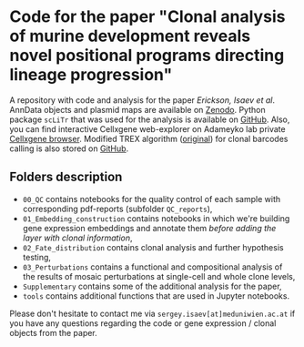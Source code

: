 # Code for the paper "Clonal analysis of murine development reveals novel positional programs directing lineage progression"
A repository with code and analysis for the paper *Erickson, Isaev et al*. AnnData objects and plasmid maps are available on [Zenodo](https://zenodo.org/records/11406618). Python package `scLiTr` that was used for the analysis is available on [GitHub](https://github.com/kharchenkolab/scLiTr). Also, you can find interactive Cellxgene web-explorer on Adameyko lab private [Cellxgene browser](https://adameykolab.hifo.meduniwien.ac.at/cellxgene_public/). Modified TREX algorithm ([original](https://github.com/frisen-lab/TREX)) for clonal barcodes calling is also stored on [GitHub](https://github.com/serjisa/TREX.modified).

## Folders description
- `00_QC` contains notebooks for the quality control of each sample with corresponding pdf-reports (subfolder `QC_reports`),
- `01_Embedding_construction` contains notebooks in which we're building gene expression embeddings and annotate them *before adding the layer with clonal information*,
- `02_Fate_distribution` contains clonal analysis and further hypothesis testing,
- `03_Perturbations` contains a functional and compositional analysis of the results of mosaic perturbations at single-cell and whole clone levels,
- `Supplementary` contains some of the additional analysis for the paper,
- `tools` contains additional functions that are used in Jupyter notebooks.

Please don't hesitate to contact me via `sergey.isaev[at]meduniwien.ac.at` if you have any questions regarding the code or gene expression / clonal objects from the paper.
